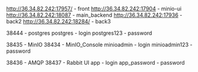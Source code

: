 http://36.34.82.242:17957/ - front
http://36.34.82.242:17904 - minio-ui
http://36.34.82.242:18087 - main_backend
http://36.34.82.242:17936  - back2
http://36.34.82.242:18284/ - back3


38444 - postgres
postgres - login
postgres123 - password

38435 - MinIO
38434 - MinIO_Console
minioadmin - login
minioadmin123 - password

38436 - AMQP
38437 - Rabbit UI
app - login
app_password - password